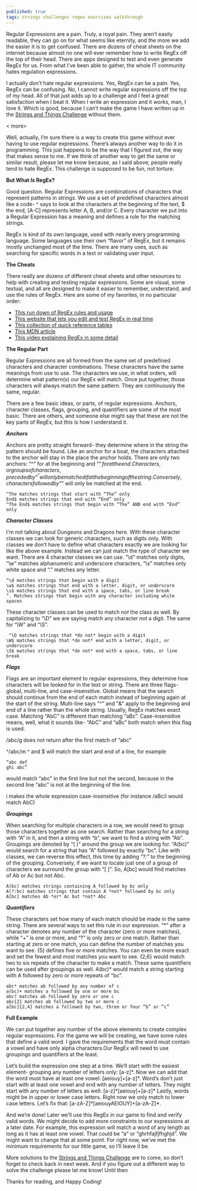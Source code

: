 ```yaml
---
published: true
tags: strings challenges regex exercises walkthrough
---
```

Regular Expressions are a pain. Truly, a royal pain. They aren’t easily readable, they can go on for what seems like eternity, and the more we add the easier it is to get confused. There are dozens of cheat sheets on the internet because almost no one will ever remember how to write RegEx off the top of their head. There are apps designed to test and even generate RegEx for us. From what I’ve been able to gather, the whole IT community hates regulation expressions. 

I actually *don’t* hate regular expressions. Yes, RegEx can be a pain. Yes, RegEx can be confusing. No, I cannot write regular expressions off the top of my head. All of that just adds up to a challenge and I feel a great satisfaction when I beat it. When I write an expression and it *works*, man, I love it. Which is good, because I can’t make the game I have written up in the [Strings and Things Challenge]( https://sjcswank.github.io/2019/02/06/Stings-and-Things/) without them.

< more>

Well, actually, I’m sure there is a way to create this game without ever having to use regular expressions. There’s always another way to do it in programming. This just happens to be the way that I figured out, the way that makes sense to me. If we think of another way to get the same or similar result, please let me know because, as I said above, people really tend to hate RegEx. This challenge is supposed to be fun, not torture.

**But What *Is* RegEx?**

Good question. Regular Expressions are combinations of characters that represent patterns in strings. We use a set of predefined characters almost like a code- ^ says to look at the characters at the beginning of the text, $ the end, [A-C] represents letter A, B, and/or C. Every character we put into a Regular Expression has a meaning and defines a rule for the matching strings. 

RegEx is kind of its own language, used with nearly every programming language. Some languages use their own “flavor” of RegEx, but it remains mostly unchanged most of the time.  There are many uses, such as searching for specific words in a text or validating user input. 

**The Cheats**

There really are dozens of different cheat sheets and other resources to help with creating and testing regular expressions. Some are visual, some textual, and all are designed to make it easier to remember, understand, and use the rules of RegEx. Here are some of my favorites, in no particular order:
- [This run down of RegEx rules and usage]( https://www.regular-expressions.info/quickstart.html)
- [This website that lets you edit and test RegEx in real time]( https://regexr.com/)
- [This collection of quick reference tables]( https://www.rexegg.com/regex-quickstart.html) 
- [This MDN article]( https://developer.mozilla.org/en-US/docs/Web/JavaScript/Guide/Regular_Expressions)
- [This video explaining RegEx in some detail]( https://www.wetube.com/watch?v=sa-TUpSx1JA)

**The Regular Part**

Regular Expressions are all formed from the same set of predefined characters and character combinations. These characters have the same meanings from use to use. The characters we use, in what orders, will determine what pattern(s) our RegEx will match. Once put together, those characters will always match the same pattern. They are continuously the same, regular.

There are a few basic ideas, or parts, of regular expressions. Anchors, character classes, flags, grouping, and quantifiers are some of the most basic. There are others, and someone else might say that these are not the key parts of RegEx, but this is how I understand it. 

***Anchors***

Anchors are pretty straight forward- they determine where in the string the pattern should be found. Like an anchor for a boat, the characters attached to the anchor will stay in the place the anchor holds. There are only two anchors: “^” for at the beginning and “$” for at the end. Characters, or groups of characters, preceded by “^” will only be matched if at the beginning of the string. Conversely, characters followed by “$” will only be matched at the end. 

	^The matches strings that start with “The” only
	End$ matches strings that end with “End” only
	^The End$ matches strings that begin with “The” AND end with “End” only

***Character Classes***

I'm not talking about Dungeons and Dragons here. With these character classes we can look for generic characters, such as digits only. With classes we don’t have to define what characters exactly we are looking for like the above example. Instead we can just match the type of character we want. There are 4 character classes we can use. “\d” matches only digits, “\w” matches alphanumeric and underscore characters, “\s” matches only white space and “.” matches any letter.

	^\d matches strings that begin with a digit
	\w$ matches strings that end with a letter, digit, or underscore
	\s$ matches strings that end with a space, tabs, or line break
	^. Matches strings that begin with any character including white spaces
    
These character classes can be used to match *not* the class as well. By capitalizing to “\D” we are saying match any character *not* a digit. The same for “\W” and “\S”.

	 ^\D matches strings that *do not* begin with a digit
	\W$ matches strings that *do not* end with a letter, digit, or underscore
	\S$ matches strings that *do not* end with a space, tabs, or line break

***Flags***

Flags are an important element to regular expressions, they determine how characters will be looked for in the text or string. There are three flags- global, multi-line, and case-insensitive. Global means that the search should continue from the end of each match instead of beginning again at the start of the string. Multi-line says "^" and "&" apply to the beginning and end of a line rather than the whole string. Usually, RegEx matches exact case. Matching “AbC” is different than matching “aBc”. Case-insensitive means, well, what it sounds like- “AbC” and “aBc” both match when this flag is used.

/abc/g does not return after the first match of “abc”

^/abc/m ^ and $ will match the start and end of a line, for example

	“abc def
	ghi abc”

would match “abc” in the first line but not the second, because in the second line “abc” is not at the beginning of the line. 

i makes the whole expression case-insensitive (for instance /aBc/i would match AbC)

***Groupings***

When searching for multiple characters in a row, we would need to group those characters together as one search. Rather than searching for a string with “A” in it, and then a string with “b”, we want to find a string with “Ab”. Groupings are denoted by “( )” around the group we are looking for. “A(bc)” would search for a string that has “A” followed by exactly “bc”. Like with classes, we can reverse this effect, this time by adding “?:” to the beginning of the grouping. Conversely, if we want to locate just one of a group of characters we surround the group with “[ ]”. So, A[bc] would find matches of Ab or Ac but not Abc.

	A(bc) matches strings containing A followed by bc only
	A(?:bc) matches strings that contain A *not* followed by bc only
	A[bc] matches Ab *or* Ac but *not* Abc

***Quantifiers***

These characters set how many of each match should be made in the same string. There are several ways to set this rule in our expression. “\*” after a character denotes any number of the character (zero or more matches), while “+” is one or more, and “?” is only zero or one match. Rather than starting at zero or one match, you can define the number of matches you want to see. {5} defines five or more matches. You can even be more exact and set the fewest and most matches you want to see. {2,6} would match two to six repeats of the character to make a match. These same quantifiers can be used after groupings as well. A(bc)* would match a string starting with A followed by zero or more repeats of “bc”.

	abc* matches ab followed by any number of c
	a(bc)+ matches a followed by one or more bc
	abc? matches ab followed by zero or one c
	abc{2} matches ab followed by two or more c
	a[bc]{2,4} matches a followed by two, three or four “b” or “c”

**Full Example**

We can put together any number of the above elements to create complex regular expressions. For the game we will be creating, we have some rules that define a valid word. I gave the requirements that the word must contain a vowel and have only alpha characters.Our RegEx will need to use groupings and quantifiers at the least. 

Let’s build the expression one step at a time. We’ll start with the easiest element- grouping any number of letters only: [a-z]\*. Now we can add that the word must have at least one vowel: [aeiouy]+[a-z]\*. Word’s don’t just start with at least one vowel and end with any number of letters. They might start with any number of letters as well: [a-z]\*[aeiouy]+[a-z]\* Lastly, words might be in upper or lower case letters. Right now we only match to lower case letters. Let’s fix that: [a-zA-Z]\*[aeiouyAEIOUY]+[a-zA-Z]\*.

And we’re done! Later we’ll use this RegEx in our game to find and verify valid words. We might decide to add more constraints to our expressions at a later date. For example, this expression will match a word of any length as long as it has at least one vowel. That could be “a” or “ghrhfajfjfhghjd”. We might want to change that at some point. For right now, we’ve met the minimum requirements for our little game, so I’ll leave it be.

More solutions to the [Strings and Things Challenge]( https://sjcswank.github.io/2019/02/06/Stings-and-Things/) are to come, so don’t forget to check back in next week. And if you figure out a different way to solve the challenge please let me know! Until then

Thanks for reading, and Happy Coding!

